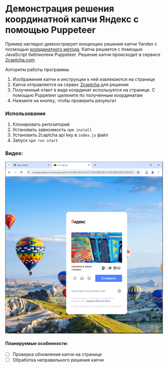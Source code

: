 # Демонстрация решения координатной капчи Яндекс с помощью Puppeteer 

Пример наглядно демонстрирует конценцию решения капчи Yandex с посмощью [координатного метода](https://2captcha.com/2captcha-api#coordinates?from=22771395). Капча решается с помощью JavaScript библиотеки Puppeteer. Решение капчи происходит в сервисе [2captcha.com](https://2captcha.com/?from=22771395)

Алгоритм работы программы
1. Изображения капчи и инструкции к ней извлекаются на странице
2. Капча отправляется на сервис [2captcha](https://2captcha.com/?from=22771395) для решения
3. Полученный ответ в виде координат используется на странице. С помощью Puppeteer щелкните по полученным координатам
4. Нажмите на кнопку, чтобы проверить результат

### Использование

1. Клонировать репозиторий
2. Установить зависимость `npm install`
3. Установить 2captcha api key в `index.js` файл
4. Запуск `npm run start`

### Видео:
[![video](./media/cover.png)](./media/Yandex-Captcha-Video-Bypass.mp4)

#### Планируемые особенности:
- [ ] Проверка обновления капчи на странице
- [ ] Обработка неправильного решения капчи